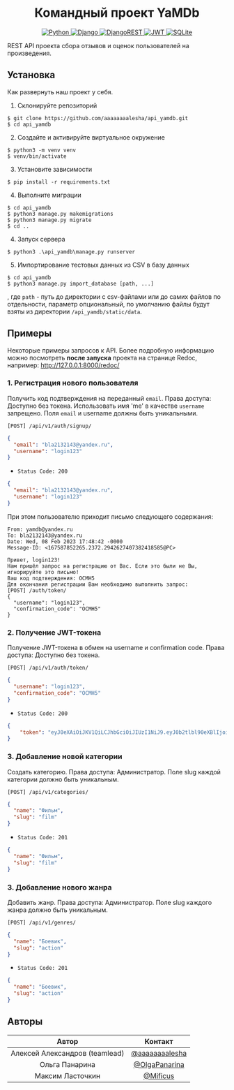 <h1 align="center"> Командный проект YaMDb </h1>

<p align="center">
  <a href="https://img.shields.io/badge/python-3670A0?style=for-the-badge&logo=python&logoColor=ffdd54">
    <img alt="Python" src="https://img.shields.io/badge/python-3670A0?style=for-the-badge&logo=python&logoColor=ffdd54">
  </a>
  <a href="https://img.shields.io/badge/django-%23092E20.svg?style=for-the-badge&logo=django&logoColor=white">
    <img alt="Django" src="https://img.shields.io/badge/django-%23092E20.svg?style=for-the-badge&logo=django&logoColor=white">
  </a>
  <a href="https://img.shields.io/badge/DJANGO-REST-ff1709?style=for-the-badge&logo=django&logoColor=white&color=ff1709&labelColor=gray">
    <img alt="DjangoREST" src="https://img.shields.io/badge/DJANGO-REST-ff1709?style=for-the-badge&logo=django&logoColor=white&color=ff1709&labelColor=gray">
  </a>
  <a href="https://img.shields.io/badge/JWT-black?style=for-the-badge&logo=JSON%20web%20tokens">
    <img alt="JWT" src="https://img.shields.io/badge/JWT-black?style=for-the-badge&logo=JSON%20web%20tokens">
  </a>
  <a href="https://img.shields.io/badge/sqlite-%2307405e.svg?style=for-the-badge&logo=sqlite&logoColor=white">
    <img alt="SQLite" src="https://img.shields.io/badge/sqlite-%2307405e.svg?style=for-the-badge&logo=sqlite&logoColor=white">
  </a>

REST API проекта сбора отзывов и оценок пользователей на произведения.
</p> 

## Установка

Как развернуть наш проект у себя.

1. Склонируйте репозиторий

```
$ git clone https://github.com/aaaaaaaalesha/api_yamdb.git
$ cd api_yamdb
```

2. Создайте и активируйте виртуальное окружение

```
$ python3 -m venv venv
$ venv/bin/activate
```

3. Установите зависимости

```
$ pip install -r requirements.txt
```

4. Выполните миграции

```
$ cd api_yamdb
$ python3 manage.py makemigrations
$ python3 manage.py migrate
$ cd ..
```

4. Запуск сервера

```
$ python3 .\api_yamdb\manage.py runserver
```

5. Импортирование тестовых данных из CSV в базу данных

```
$ cd api_yamdb
$ python3 manage.py import_database [path, ...]
```
, где `path` - путь до директории с csv-файлами или до самих файлов по отдельности, параметр опциональный, по умолчанию
файлы будут взяты из директории `/api_yamdb/static/data`.

## Примеры

Некоторые примеры запросов к API. 
Более подробную информацию можно посмотреть __после запуска__ проекта на странице Redoc, например: http://127.0.0.1:8000/redoc/

### 1. Регистрация нового пользователя

Получить код подтверждения на переданный `email`. Права доступа: Доступно без токена. Использовать имя 'me' в качестве `username` запрещено. Поля `email` и username должны быть уникальными.

`[POST] /api/v1/auth/signup/`

```json
{
  "email": "bla2132143@yandex.ru",
  "username": "login123"
}
```

- `Status Code: 200`

```json
{
  "email": "bla2132143@yandex.ru",
  "username": "login123"
}
```
При этом пользователю приходит письмо следующего содержания:

```
From: yamdb@yandex.ru
To: bla2132143@yandex.ru
Date: Wed, 08 Feb 2023 17:48:42 -0000
Message-ID: <167587852265.2372.2942627407382418585@PC>

Привет, login123!
Нам пришёл запрос на регистрацию от Вас. Если это были не Вы, игнорируйте это письмо!
Ваш код подтверждения: OCMH5
Для окончания регистрации Вам необходимо выполнить запрос:
[POST] /auth/token/
{
  "username": "login123",
  "confirmation_code": "OCMH5"
}
```

### 2. Получение JWT-токена

Получение JWT-токена в обмен на username и confirmation code. Права доступа: Доступно без токена.

`[POST] /api/v1/auth/token/`

```json
{
  "username": "login123",
  "confirmation_code": "OCMH5"
}
```

- `Status Code: 200`

```json
{
    "token": "eyJ0eXAiOiJKV1QiLCJhbGciOiJIUzI1NiJ9.eyJ0b2tlbl90eXBlIjoiYWNjZXNzIiwiZXhwIjoxNjc4Mjk4MDk4LCJpYXQiOjE2NzU4Nzg4OTgsImp0aSI6ImFhOWY1ZjZlMmE2MzQzMGE5MjhkMWI1Yjg0NTNmYWFhIiwidXNlcl9pZCI6MX0.ipOVw6wvRs57COYm8J0ozm-HzHrcX9Rqm6taxr74Xe4"
}
```

### 3. Добавление новой категории

Создать категорию. Права доступа: Администратор. Поле slug каждой категории должно быть уникальным.

`[POST] /api/v1/categories/`

```json
{
  "name": "Фильм",
  "slug": "film"
}
```

- `Status Code: 201`

```json
{
  "name": "Фильм",
  "slug": "film"
}
```

### 3. Добавление нового жанра

Добавить жанр. Права доступа: Администратор. Поле slug каждого жанра должно быть уникальным.

`[POST] /api/v1/genres/`

```json
{
  "name": "Боевик",
  "slug": "action"
}
```

- `Status Code: 201`

```json
{
  "name": "Боевик",
  "slug": "action"
}
```

## Авторы

|              Автор             |                       Контакт                      |
|:------------------------------:|:--------------------------------------------------:|
| Алексей Александров (teamlead) | [@aaaaaaaalesha](https://github.com/aaaaaaaalesha) |
|         Ольга Панарина         | [@OlgaPanarina](https://github.com/OlgaPanarina)   |
|        Максим Ласточкин        | [@Mificus](https://github.com/Mificus)             |
